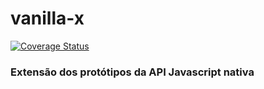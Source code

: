 # vanilla-x

[![Coverage Status](https://coveralls.io/repos/github/FilipeBeck/vanilla-x/badge.svg?branch=master)](https://coveralls.io/github/FilipeBeck/vanilla-x?branch=master)

### Extensão dos protótipos da API Javascript nativa